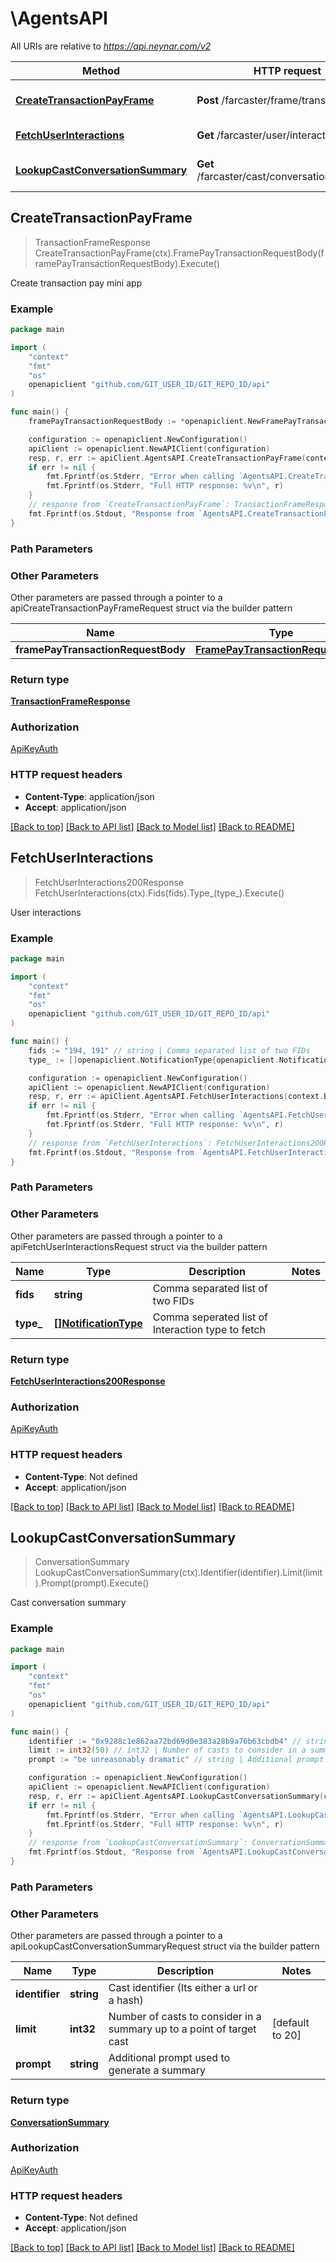 # \AgentsAPI

All URIs are relative to *https://api.neynar.com/v2*

Method | HTTP request | Description
------------- | ------------- | -------------
[**CreateTransactionPayFrame**](AgentsAPI.md#CreateTransactionPayFrame) | **Post** /farcaster/frame/transaction/pay | Create transaction pay mini app
[**FetchUserInteractions**](AgentsAPI.md#FetchUserInteractions) | **Get** /farcaster/user/interactions | User interactions
[**LookupCastConversationSummary**](AgentsAPI.md#LookupCastConversationSummary) | **Get** /farcaster/cast/conversation/summary | Cast conversation summary



## CreateTransactionPayFrame

> TransactionFrameResponse CreateTransactionPayFrame(ctx).FramePayTransactionRequestBody(framePayTransactionRequestBody).Execute()

Create transaction pay mini app



### Example

```go
package main

import (
	"context"
	"fmt"
	"os"
	openapiclient "github.com/GIT_USER_ID/GIT_REPO_ID/api"
)

func main() {
	framePayTransactionRequestBody := *openapiclient.NewFramePayTransactionRequestBody(*openapiclient.NewTransactionFramePayAllOfTransaction(*openapiclient.NewTransactionFrameDestination("0x5a927ac639636e534b678e81768ca19e2c6280b7", openapiclient.Networks("base"), "0x833589fcd6edb6e08f4c7c32d4f71b54bda02913", float32(0.01))), *openapiclient.NewTransactionFrameConfig([]openapiclient.TransactionFrameLineItem{*openapiclient.NewTransactionFrameLineItem("Payment", "Payment for goods")})) // FramePayTransactionRequestBody | 

	configuration := openapiclient.NewConfiguration()
	apiClient := openapiclient.NewAPIClient(configuration)
	resp, r, err := apiClient.AgentsAPI.CreateTransactionPayFrame(context.Background()).FramePayTransactionRequestBody(framePayTransactionRequestBody).Execute()
	if err != nil {
		fmt.Fprintf(os.Stderr, "Error when calling `AgentsAPI.CreateTransactionPayFrame``: %v\n", err)
		fmt.Fprintf(os.Stderr, "Full HTTP response: %v\n", r)
	}
	// response from `CreateTransactionPayFrame`: TransactionFrameResponse
	fmt.Fprintf(os.Stdout, "Response from `AgentsAPI.CreateTransactionPayFrame`: %v\n", resp)
}
```

### Path Parameters



### Other Parameters

Other parameters are passed through a pointer to a apiCreateTransactionPayFrameRequest struct via the builder pattern


Name | Type | Description  | Notes
------------- | ------------- | ------------- | -------------
 **framePayTransactionRequestBody** | [**FramePayTransactionRequestBody**](FramePayTransactionRequestBody.md) |  | 

### Return type

[**TransactionFrameResponse**](TransactionFrameResponse.md)

### Authorization

[ApiKeyAuth](../README.md#ApiKeyAuth)

### HTTP request headers

- **Content-Type**: application/json
- **Accept**: application/json

[[Back to top]](#) [[Back to API list]](../README.md#documentation-for-api-endpoints)
[[Back to Model list]](../README.md#documentation-for-models)
[[Back to README]](../README.md)


## FetchUserInteractions

> FetchUserInteractions200Response FetchUserInteractions(ctx).Fids(fids).Type_(type_).Execute()

User interactions



### Example

```go
package main

import (
	"context"
	"fmt"
	"os"
	openapiclient "github.com/GIT_USER_ID/GIT_REPO_ID/api"
)

func main() {
	fids := "194, 191" // string | Comma separated list of two FIDs
	type_ := []openapiclient.NotificationType{openapiclient.NotificationType("follows")} // []NotificationType | Comma seperated list of Interaction type to fetch (optional)

	configuration := openapiclient.NewConfiguration()
	apiClient := openapiclient.NewAPIClient(configuration)
	resp, r, err := apiClient.AgentsAPI.FetchUserInteractions(context.Background()).Fids(fids).Type_(type_).Execute()
	if err != nil {
		fmt.Fprintf(os.Stderr, "Error when calling `AgentsAPI.FetchUserInteractions``: %v\n", err)
		fmt.Fprintf(os.Stderr, "Full HTTP response: %v\n", r)
	}
	// response from `FetchUserInteractions`: FetchUserInteractions200Response
	fmt.Fprintf(os.Stdout, "Response from `AgentsAPI.FetchUserInteractions`: %v\n", resp)
}
```

### Path Parameters



### Other Parameters

Other parameters are passed through a pointer to a apiFetchUserInteractionsRequest struct via the builder pattern


Name | Type | Description  | Notes
------------- | ------------- | ------------- | -------------
 **fids** | **string** | Comma separated list of two FIDs | 
 **type_** | [**[]NotificationType**](NotificationType.md) | Comma seperated list of Interaction type to fetch | 

### Return type

[**FetchUserInteractions200Response**](FetchUserInteractions200Response.md)

### Authorization

[ApiKeyAuth](../README.md#ApiKeyAuth)

### HTTP request headers

- **Content-Type**: Not defined
- **Accept**: application/json

[[Back to top]](#) [[Back to API list]](../README.md#documentation-for-api-endpoints)
[[Back to Model list]](../README.md#documentation-for-models)
[[Back to README]](../README.md)


## LookupCastConversationSummary

> ConversationSummary LookupCastConversationSummary(ctx).Identifier(identifier).Limit(limit).Prompt(prompt).Execute()

Cast conversation summary



### Example

```go
package main

import (
	"context"
	"fmt"
	"os"
	openapiclient "github.com/GIT_USER_ID/GIT_REPO_ID/api"
)

func main() {
	identifier := "0x9288c1e862aa72bd69d0e383a28b9a76b63cbdb4" // string | Cast identifier (Its either a url or a hash)
	limit := int32(50) // int32 | Number of casts to consider in a summary up to a point of target cast (optional) (default to 20)
	prompt := "be unreasonably dramatic" // string | Additional prompt used to generate a summary (optional)

	configuration := openapiclient.NewConfiguration()
	apiClient := openapiclient.NewAPIClient(configuration)
	resp, r, err := apiClient.AgentsAPI.LookupCastConversationSummary(context.Background()).Identifier(identifier).Limit(limit).Prompt(prompt).Execute()
	if err != nil {
		fmt.Fprintf(os.Stderr, "Error when calling `AgentsAPI.LookupCastConversationSummary``: %v\n", err)
		fmt.Fprintf(os.Stderr, "Full HTTP response: %v\n", r)
	}
	// response from `LookupCastConversationSummary`: ConversationSummary
	fmt.Fprintf(os.Stdout, "Response from `AgentsAPI.LookupCastConversationSummary`: %v\n", resp)
}
```

### Path Parameters



### Other Parameters

Other parameters are passed through a pointer to a apiLookupCastConversationSummaryRequest struct via the builder pattern


Name | Type | Description  | Notes
------------- | ------------- | ------------- | -------------
 **identifier** | **string** | Cast identifier (Its either a url or a hash) | 
 **limit** | **int32** | Number of casts to consider in a summary up to a point of target cast | [default to 20]
 **prompt** | **string** | Additional prompt used to generate a summary | 

### Return type

[**ConversationSummary**](ConversationSummary.md)

### Authorization

[ApiKeyAuth](../README.md#ApiKeyAuth)

### HTTP request headers

- **Content-Type**: Not defined
- **Accept**: application/json

[[Back to top]](#) [[Back to API list]](../README.md#documentation-for-api-endpoints)
[[Back to Model list]](../README.md#documentation-for-models)
[[Back to README]](../README.md)

